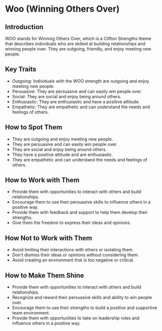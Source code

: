 # Woo (Winning Others Over)

## Introduction

WOO stands for Winning Others Over, which is a Clifton Strengths theme that describes individuals who are skilled at building relationships and winning people over. They are outgoing, friendly, and enjoy meeting new people.

## Key Traits

- Outgoing: Individuals with the WOO strength are outgoing and enjoy meeting new people.
- Persuasive: They are persuasive and can easily win people over.
- Social: They are social and enjoy being around others.
- Enthusiastic: They are enthusiastic and have a positive attitude.
- Empathetic: They are empathetic and can understand the needs and feelings of others.

## How to Spot Them

- They are outgoing and enjoy meeting new people.
- They are persuasive and can easily win people over.
- They are social and enjoy being around others.
- They have a positive attitude and are enthusiastic.
- They are empathetic and can understand the needs and feelings of others.

## How to Work with Them

- Provide them with opportunities to interact with others and build relationships.
- Encourage them to use their persuasive skills to influence others in a positive way.
- Provide them with feedback and support to help them develop their strengths.
- Give them the freedom to express their ideas and opinions.

## How Not to Work with Them

- Avoid limiting their interactions with others or isolating them.
- Don't dismiss their ideas or opinions without considering them.
- Avoid creating an environment that is too negative or critical.

## How to Make Them Shine

- Provide them with opportunities to interact with others and build relationships.
- Recognize and reward their persuasive skills and ability to win people over.
- Encourage them to use their strengths to build a positive and supportive team environment.
- Provide them with opportunities to take on leadership roles and influence others in a positive way.
